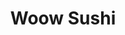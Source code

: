 ---
layout: place
title: "Woow Sushi"
permalink: /illinois/algonquin/woow-sushi.html
stateAbbr: IL
stateName: Illinois
cityName: Algonquin
place_id: ChIJBejGThISD4gRumKsPh8NO_0
photos:
  - name: >-
      places/ChIJBejGThISD4gRumKsPh8NO_0/photos/AeeoHcKCFmJuqiCOessYedcq7WCSkK6VWjVZzvOoeT0_XPrRyQpwFwDEHFR0nPZuX4d1803x2vGXNHBkBn16s3Lqm09SRAgVQIBTPufpQbkzzexR1OinLNmN7pq9H7PEVSxKPQalJzWgq-GeC308lodrD_esG5jw8j3_UPeO0YkUjS45nY4BITXPvRgeEON7uM6SpFsJ8unlq4aoHR7gu75Cuch_WUyQhU7zZz4kS5i-3VlBpqM_xyuzzz6p59tjfGyK-zKPz3nzOSmDo5jQnrNDuBCIVdlMw5rOeCOhTET7twEtZNRVkC1bmJPbxmPfFyLV7qws3w2P4qdbYVC5FIm87vqy77ZNJMJR7mNxbTU7oNlzphJyZ8WdrqvtcQlmz1KiBhUrVpIIHl5nsPDpcazRDng0KYqFVJvv_wAH3OrlAGz1QA
    widthPx: 4000
    heightPx: 3000
    authorAttributions:
      - displayName: Fred Ichinose
        uri: https://maps.google.com/maps/contrib/104334995250754839239
        photoUri: >-
          https://lh3.googleusercontent.com/a-/ALV-UjUiWR6YZoFm-WcA1rB_f8h_XqCLgNhM6XlVPjYEGAMMgWT-XKOW=s100-p-k-no-mo
    flagContentUri: >-
      https://www.google.com/local/imagery/report/?cb_client=maps_api_places.places_api&image_key=!1e10!2sCIHM0ogKEICAgIC67ZbBFQ&hl=en-US
    googleMapsUri: >-
      https://www.google.com/maps/place//data=!3m4!1e2!3m2!1sCIHM0ogKEICAgIC67ZbBFQ!2e10!4m2!3m1!1s0x880f12124ec6e805:0xfd3b0d1f3eac62ba
  - name: >-
      places/ChIJBejGThISD4gRumKsPh8NO_0/photos/AeeoHcL7Tdby26tGO_Ns3Ye8N_kQd729rowZqFSJdFSt83ZjZ0ZtTqPD-NvYQXzJk-cXlhbcaiw8vIQh1QkooKMB89KSKIN0Z0vpP7LXW0CIBcjWkYaijjD61GE0oX8dZhP1Fp_n4qTrEqro9y5VW48cMvO-VpYtBF--ZtQcFfqZhe9KDtDQYuZWi6U3aXQ4Pt8DcKz61T089204SHzdzR_YnHoQzAQhwH9abqKAxzDO4JI3_fYRGrr7GH6xZ86rpSrgKCrHNesQrq4fk7usxJyF2jbnjMNspQH6m_Wh6zHvamuPXj56_RkVWoa5HBbEnD5xlh70HMUsSUndcnmPDrY3Ej22WCA6Taub5RTeRcJStiJ6UAOWzgfI1wMnHH4hEoKXPr3qCK3vvlBD1huIWLfbKiBUuDpz0HCMKbBYaFX-AH3vqQ
    widthPx: 4000
    heightPx: 2252
    authorAttributions:
      - displayName: juan hubbard
        uri: https://maps.google.com/maps/contrib/117194088251246297696
        photoUri: >-
          https://lh3.googleusercontent.com/a-/ALV-UjXyE8bCyChDqS-Ty9OFRWIGaXViqGK91ChLHLroqKZav7oYS3DH=s100-p-k-no-mo
    flagContentUri: >-
      https://www.google.com/local/imagery/report/?cb_client=maps_api_places.places_api&image_key=!1e10!2sCIHM0ogKEICAgMCgj6HoeA&hl=en-US
    googleMapsUri: >-
      https://www.google.com/maps/place//data=!3m4!1e2!3m2!1sCIHM0ogKEICAgMCgj6HoeA!2e10!4m2!3m1!1s0x880f12124ec6e805:0xfd3b0d1f3eac62ba
  - name: >-
      places/ChIJBejGThISD4gRumKsPh8NO_0/photos/AeeoHcLjpGdW6bp3rMR_gnm5bKfBQeACTQ870H89t4w-wY7xitYaVtOuvsIzxjIVNHuiEAxZ-gf0fmbc3diICc8xD5gjWya0Ow-kY758aAsu-IdQVGTxlGfieew9Qciv57GIDG-_z6RtUh1yCsmcOl1E7vW5HDtSd0jmhagXK4a6Wi6wyjzURQTzP1jm8TpqPuiCCc71np-LCD-kqC6as0lFXgcGHvOhMFKkd4o07oVtsD76EHjcE8Euyf99tCAdkLj8RSEL9weLbhVPla4X0ITpHEGNfp1XGNcG9bGhLmSNDwlF7GAd4AUFAJrZ4ubfdSmoh7TtCQ46DyIZ1Qf89XSLdXmShv4trRJXf9edhI9KrL_9gFJw8qTvZ7oBNnrQBwJELnQ_7pA9ip_xrO5KRkGehoi0zT9-ROYFTBEYXbRRVptDeRlc
    widthPx: 4000
    heightPx: 2252
    authorAttributions:
      - displayName: Rahul Pandya
        uri: https://maps.google.com/maps/contrib/100329373551402522311
        photoUri: >-
          https://lh3.googleusercontent.com/a/ACg8ocInNHdo-CnJYoTUsRMIAePl1lWSJGQALBRJPYr5JlGVlaBsWX7Y=s100-p-k-no-mo
    flagContentUri: >-
      https://www.google.com/local/imagery/report/?cb_client=maps_api_places.places_api&image_key=!1e10!2sCIHM0ogKEICAgIDDlJmTtwE&hl=en-US
    googleMapsUri: >-
      https://www.google.com/maps/place//data=!3m4!1e2!3m2!1sCIHM0ogKEICAgIDDlJmTtwE!2e10!4m2!3m1!1s0x880f12124ec6e805:0xfd3b0d1f3eac62ba
  - name: >-
      places/ChIJBejGThISD4gRumKsPh8NO_0/photos/AeeoHcLo0bbFA1-f1M7XdSqJtBtbTuzKRkkMnozgmvNKhNqlog6xTx2_Xewl28xpJAE2QU7Zla7w5BM1IK-oyGq40PQCD-N8xaPX8wcFT-BB93x38uAEmT5Bo_HqJyh6G5HS6LdW0ErhYUYi_T0ZB8gOMsFKeLOFoX7Uu-vVj2SvRz0RAFkchh2WVNF1-QMcpbUuvT9qm1x2Y6ADnfz-X8amevU6m769noeN3c3w2lUdCqfzTyRQI1zdOtbrMBs6jItgLENgOlIEHnFanwxtexn10pGF9GZkiW1R2ykHsvoJSXyPx9_duKmOoxiB4KqxZaTkFeckvmKYK_7eFWjbJZJxe7H98qrH9hslnmMMz3H7vSGO5Rxq7scVQBaFFxss8Mj2cL4OlFn0_kgrDn5UhESyVBuemhyg-Ah1rLMymN8xMlHCuECB
    widthPx: 4032
    heightPx: 3024
    authorAttributions:
      - displayName: Arpit Modi
        uri: https://maps.google.com/maps/contrib/117410471145698612230
        photoUri: >-
          https://lh3.googleusercontent.com/a-/ALV-UjUcBQCSUI_WEcGz-Pb_I1TPeCvfYf0zO5P_6U3pBuOVpm15-C41=s100-p-k-no-mo
    flagContentUri: >-
      https://www.google.com/local/imagery/report/?cb_client=maps_api_places.places_api&image_key=!1e10!2sCIHM0ogKEICAgICrysC8kQE&hl=en-US
    googleMapsUri: >-
      https://www.google.com/maps/place//data=!3m4!1e2!3m2!1sCIHM0ogKEICAgICrysC8kQE!2e10!4m2!3m1!1s0x880f12124ec6e805:0xfd3b0d1f3eac62ba
  - name: >-
      places/ChIJBejGThISD4gRumKsPh8NO_0/photos/AeeoHcLN27vqC8SPHO_kzFYV4oIpMvLMkiWB5YNYPunnFyQjWjbCEEfkkOIvXmegfmR8FLswERLl-hAF2hdwnCs6d7f9gYTuJhckghZs6ddnfuenJt4709x_gr8eiAXDOqkR6uoWbA2xzq7z1ZKje1NVZkQuHL3LieBaZVj2TfAuO7Du7SSVJQVpTCo2oxsb-U8d7mAEHuIcwHmAiHLqpItOfYxqvs9HIjyCItMoTBqueP8gn1qvI7KgDraFgh9KxBvhBWXxqQhLpD9BpgO8TIWRo9oRyWctxc7XoG8_P4rD10W8nFJG6o3iAGVyRCbsssXxNciUyUww-qVRoGpEndiBy6E3pxHfnsvXTDjMp3nj4-WBCnJsQz_W3mZ47wvHAI7SEZK-6Gj3iwBxH5lv8rUVddx32gen3ZLUcpUBjbEBl72G2dI
    widthPx: 3000
    heightPx: 4000
    authorAttributions:
      - displayName: Alexander Engler
        uri: https://maps.google.com/maps/contrib/112266145303617878455
        photoUri: >-
          https://lh3.googleusercontent.com/a-/ALV-UjWVreKz_4bXvbSnz1LR3Dd4X4sRemkqtlEyqS2fsGu5-0cGvRfX6w=s100-p-k-no-mo
    flagContentUri: >-
      https://www.google.com/local/imagery/report/?cb_client=maps_api_places.places_api&image_key=!1e10!2sCIHM0ogKEICAgIDR-LP7oQE&hl=en-US
    googleMapsUri: >-
      https://www.google.com/maps/place//data=!3m4!1e2!3m2!1sCIHM0ogKEICAgIDR-LP7oQE!2e10!4m2!3m1!1s0x880f12124ec6e805:0xfd3b0d1f3eac62ba
  - name: >-
      places/ChIJBejGThISD4gRumKsPh8NO_0/photos/AeeoHcJboJmtqanhMn30qQlzNQaV7FHhPCmMclOQ6ifkZnZgd8pG7DcSUxUz3JRDnN6V4OuHkFDjHrboo1cmmwOvn1ETFJs6HmQDov-R8WnvPtbiKWBf03tzbPpTElCKYswXf49Ya3AEjNPJzc0CHWVOjpXDkgtSkcFr8U2chrz-pr6X34mRA9gpdI_G_UZswybtk-xa-CZzVC2-PpkHxeY3TT-TsX7IoZnd-Bb_HyTM-kiGjP13dmqN1bj7gy1N7XhqfyAnpWbSUPjP2CE6pUv6Aju1rnP2WCYcvdyjKf-i9bU1WgdaECLOtAz-veftO0z7AOFSmAMHx7hmSHcPeZ6G4kx6SVdCN6yiw9WpHuiNFQPx4GPoifWkOLowwGU9aCtxMaY5bG8MVnJBKy2fPOxA44BB4EbBtEeKx1zj57g15vw
    widthPx: 3000
    heightPx: 4000
    authorAttributions:
      - displayName: Ashley
        uri: https://maps.google.com/maps/contrib/102274198462062982070
        photoUri: >-
          https://lh3.googleusercontent.com/a-/ALV-UjXEiTnLfJhuwbLV3a0mzKlv6nVB8sfB3zFAfYwTeNCh252xslX3fA=s100-p-k-no-mo
    flagContentUri: >-
      https://www.google.com/local/imagery/report/?cb_client=maps_api_places.places_api&image_key=!1e10!2sCIHM0ogKEICAgIDrgIK_Dw&hl=en-US
    googleMapsUri: >-
      https://www.google.com/maps/place//data=!3m4!1e2!3m2!1sCIHM0ogKEICAgIDrgIK_Dw!2e10!4m2!3m1!1s0x880f12124ec6e805:0xfd3b0d1f3eac62ba
  - name: >-
      places/ChIJBejGThISD4gRumKsPh8NO_0/photos/AeeoHcIsdqD31zOVFx0Y1Px91Ry8X_XMyfx9W1FlVlJuDocuBFiIgDfc09P6Ueb_a8t2fDboAdOcTvIatKjh0LfrSjgMhBQsEEQL0urI9paNZgWqRie9jmgUZt_5wcV0sNntKTFq8mjGJMLxe3TGOtbHpAFS6bhYAE3pCEcqXwSYWPiSTk2dLONTZApQfPMrmw_bqsxK1Z19D1Fxbur6jA949ieDaJYW_iUcRZnRUsOh924mq5C2Gf3sRU5zQmqNwS3saPnpVau6hC0vBkAx3q4oMewE9C6A660fV2jJ7WDBrhHKA58AkCzwsthnCQ_ToRBNvePHwkgJRB4jLrhh-rspoMpgYgz4mRULe_SmJ04-A0HoVmU7UFM7llXXQgOmp1-P6iD0Shvd7hQFKSrPjkYwjdeqv1tAs5mIVGh6b453yCAM7g
    widthPx: 3000
    heightPx: 3000
    authorAttributions:
      - displayName: Diane Huebner
        uri: https://maps.google.com/maps/contrib/115207217883262291754
        photoUri: >-
          https://lh3.googleusercontent.com/a-/ALV-UjWEB3-Gfe_Yt6uvJSf4tpdYP5Xwj-oH9KLGwGXun0k6pudaZcLO=s100-p-k-no-mo
    flagContentUri: >-
      https://www.google.com/local/imagery/report/?cb_client=maps_api_places.places_api&image_key=!1e10!2sCIHM0ogKEICAgIDZkMGTQA&hl=en-US
    googleMapsUri: >-
      https://www.google.com/maps/place//data=!3m4!1e2!3m2!1sCIHM0ogKEICAgIDZkMGTQA!2e10!4m2!3m1!1s0x880f12124ec6e805:0xfd3b0d1f3eac62ba
  - name: >-
      places/ChIJBejGThISD4gRumKsPh8NO_0/photos/AeeoHcJnjAWnejWrfjwXhac7jwHCmh7b3-woWZl2wPls5VTPTvv2HQLBLoO2vtk93eVdzF_wDT5v2IUO6BdPQhA22xtIZrw0dwkGq8CskqiyumdERhmAsmClvSziRs5Rjhks3JY0d7mR6-yreLCbeHbFbWa64p2CsjKCvSIM5ks5TplgkRW-VkTTcXRgl_xGNx8UFkxrtaY6875ra3hv3P4ETt3ExrGagDlc5ps-2VjiG5K1VU50szUyqyGnbN6qbmg2P05fTKFu1ykbSN3BpzfywTr8GBjr6ajmP39CTKUnHk4xlGNA_2lSeiGXNiavL3ObrZjpE7755WPpM103UfeuAJtT_9bHCizw3LJSKJp8rQ1c4Ym3TICJILIA-XYs_NxmVhZ4-9w7dET6jB7Csni5QANCEWBKAdiUREnVFCkW6whS4b-1
    widthPx: 4800
    heightPx: 3600
    authorAttributions:
      - displayName: Bailee Walsh
        uri: https://maps.google.com/maps/contrib/109490404274430253429
        photoUri: >-
          https://lh3.googleusercontent.com/a/ACg8ocKDjrjJ_ZjrRKCNq06cbUzaN19PshdHbmcJW0lyBjocFXtUdg=s100-p-k-no-mo
    flagContentUri: >-
      https://www.google.com/local/imagery/report/?cb_client=maps_api_places.places_api&image_key=!1e10!2sCIHM0ogKEICAgIDn2JaEpQE&hl=en-US
    googleMapsUri: >-
      https://www.google.com/maps/place//data=!3m4!1e2!3m2!1sCIHM0ogKEICAgIDn2JaEpQE!2e10!4m2!3m1!1s0x880f12124ec6e805:0xfd3b0d1f3eac62ba
  - name: >-
      places/ChIJBejGThISD4gRumKsPh8NO_0/photos/AeeoHcKEsSeKT8PF71coWbVbu0mVh3Tavpe01QLSXW7ipogXVNDk_4ns0F2E-K0_6-Suxa4zDOprtMWbjshXpjeBPuwv1T2lUkCP7n_Cyt1F4VKkwDtbnkhmVrfRAU0S0caw0uV3a79rBOOgi5u-dzoZcUL_lWYApKMVIobCSpYT2LJLZV2CrKakncFlp_u0dDT0lJLOZFUeENfby6tQHx4imS394KIlS242M4Ws9EfUF6-353WZfmvyYvh-cv_SFmfmAlwY7dNKHvKJy7pah6MlodpeLLrpRGA0HavO1gi5BOEX3podHGgsTZez5OrIU2eGQ3qXpC2CSlYCwfFbVezMVHpkonRdTizH-m9zNUuQ4M2ZqKtIFQ617zIVqzPq_QteWDRvmoOCFxQbuOcJlnFaVDB0Filugni46xDn9RKIW61oSg
    widthPx: 1170
    heightPx: 878
    authorAttributions:
      - displayName: Corrine Mina
        uri: https://maps.google.com/maps/contrib/102278010366917240985
        photoUri: >-
          https://lh3.googleusercontent.com/a-/ALV-UjWDbIr9505SycrhN5rt_aMwWSlGOIXkTvvc0wwUwOkT7dnM8jxa=s100-p-k-no-mo
    flagContentUri: >-
      https://www.google.com/local/imagery/report/?cb_client=maps_api_places.places_api&image_key=!1e10!2sCIHM0ogKEICAgICXzJ78fw&hl=en-US
    googleMapsUri: >-
      https://www.google.com/maps/place//data=!3m4!1e2!3m2!1sCIHM0ogKEICAgICXzJ78fw!2e10!4m2!3m1!1s0x880f12124ec6e805:0xfd3b0d1f3eac62ba
  - name: >-
      places/ChIJBejGThISD4gRumKsPh8NO_0/photos/AeeoHcJ8aG0vzDsqnfBD5lBLoYlCTvlGhdO3l9Ayt82xeRR-MfmXj4C-IgSkHZmO0E0PkHFCxQ-DSGajf8KtcwpjOpcew2uOcdBy0y3pqEtPklhOW1xbfGAbkGNlRkClTFOjRXc5aznzIrsx22hQAfjC51O-SvSRCD9Olavhk_PRaSwFhzHRL7SJKVnoUAI-D_LCq0XpUKdgoNv8Q7guljTC-OnkNQZYwyMage-B-VlWs2HlKuhTy-EEz7aNms4MsZaIOaBO0FWco2JR1ocgt8229rCTpvm7TLIXce5NY4WdJEbfFHmwBb27ZNNNYZwDFeNFVWhA9erNSC48k9DqFJXMh9DMoANY0PooHNSaqzOwfTAfIJTt1wy9Ngz4yXlgRFL_ZYk8pv5b5FdLNT3JvKfHNNe2-NwYIO907GVTQnWkpvg1-Ms
    widthPx: 4000
    heightPx: 2252
    authorAttributions:
      - displayName: Rahul Pandya
        uri: https://maps.google.com/maps/contrib/100329373551402522311
        photoUri: >-
          https://lh3.googleusercontent.com/a/ACg8ocInNHdo-CnJYoTUsRMIAePl1lWSJGQALBRJPYr5JlGVlaBsWX7Y=s100-p-k-no-mo
    flagContentUri: >-
      https://www.google.com/local/imagery/report/?cb_client=maps_api_places.places_api&image_key=!1e10!2sCIHM0ogKEICAgIDDlJm_wgE&hl=en-US
    googleMapsUri: >-
      https://www.google.com/maps/place//data=!3m4!1e2!3m2!1sCIHM0ogKEICAgIDDlJm_wgE!2e10!4m2!3m1!1s0x880f12124ec6e805:0xfd3b0d1f3eac62ba
address: 780 S Randall Rd, Algonquin, IL 60102, USA
street: 780 S Randall Rd
city: Algonquin
state: IL
zip: '60102'
country: USA
neighborhood: null
latitude: '42.162994'
longitude: '-88.336361'
accessibility_options:
  wheelchairAccessibleParking: true
  wheelchairAccessibleEntrance: true
  wheelchairAccessibleRestroom: true
  wheelchairAccessibleSeating: true
business_status: OPERATIONAL
name: Woow Sushi
google_maps_links:
  directionsUri: >-
    https://www.google.com/maps/dir//''/data=!4m7!4m6!1m1!4e2!1m2!1m1!1s0x880f12124ec6e805:0xfd3b0d1f3eac62ba!3e0
  placeUri: https://maps.google.com/?cid=18247192743068328634
  writeAReviewUri: >-
    https://www.google.com/maps/place//data=!4m3!3m2!1s0x880f12124ec6e805:0xfd3b0d1f3eac62ba!12e1
  reviewsUri: >-
    https://www.google.com/maps/place//data=!4m4!3m3!1s0x880f12124ec6e805:0xfd3b0d1f3eac62ba!9m1!1b1
  photosUri: >-
    https://www.google.com/maps/place//data=!4m3!3m2!1s0x880f12124ec6e805:0xfd3b0d1f3eac62ba!10e5
primary_type: Sushi Restaurant
opening_hours:
  regular: null
  current: null
secondary_opening_hours:
  regular:
    weekdayDescriptions: null
    type: null
  current:
    weekdayDescriptions: null
    type: null
phone: null
price_level: null
price_range: null
rating: null
rating_count: 0
website: null
description: null
reviews: null
parking_options: null
payment_options: null
allow_dogs: null
curbside_pickup: null
delivery: null
dine_in: null
good_for_children: null
good_for_groups: null
good_for_sports: null
live_music: null
menu_for_children: null
outdoor_seating: null
reservable: null
restroom: null
serves_beer: null
serves_breakfast: null
serves_brunch: null
serves_cocktails: null
serves_coffee: null
serves_dinner: null
serves_dessert: null
serves_lunch: null
serves_vegetarian_food: null
serves_wine: null
takeout: null
slug: Woow-Sushi

---